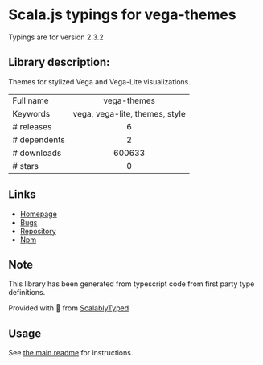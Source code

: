 
# Scala.js typings for vega-themes

Typings are for version 2.3.2

## Library description:
Themes for stylized Vega and Vega-Lite visualizations.

|                    |                 |
| ------------------ | :-------------: |
| Full name          | vega-themes |
| Keywords           | vega, vega-lite, themes, style |
| # releases         | 6 |
| # dependents       | 2 |
| # downloads        | 600633 |
| # stars            | 0 |

## Links
- [Homepage](https://github.com/vega/vega-themes#readme)
- [Bugs](https://github.com/vega/vega-themes/issues)
- [Repository](https://github.com/vega/vega-themes)
- [Npm](https://www.npmjs.com/package/vega-themes)
    


## Note
This library has been generated from typescript code from first party type definitions.

Provided with :purple_heart: from [ScalablyTyped](https://github.com/oyvindberg/ScalablyTyped)

## Usage
See [the main readme](../../readme.md) for instructions.


